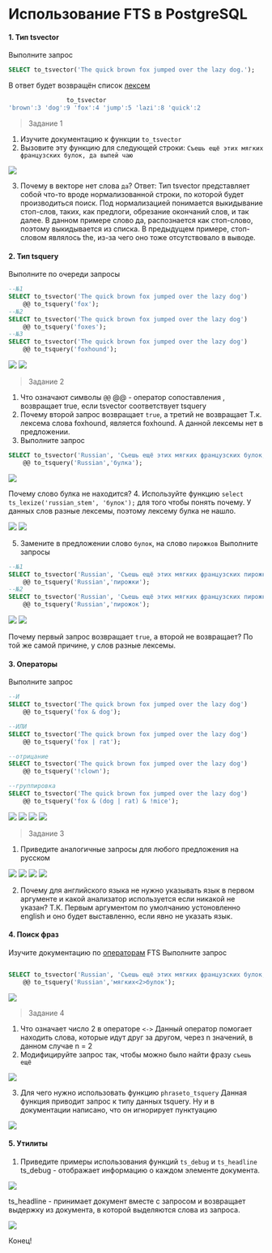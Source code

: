 ﻿# Использование FTS в PostgreSQL
#### 1. Тип tsvector
Выполните запрос
```sql
SELECT to_tsvector('The quick brown fox jumped over the lazy dog.');
```
В ответ будет возвращён список [лексем](https://en.wikipedia.org/wiki/Lexeme)
```sql
                to_tsvector
'brown':3 'dog':9 'fox':4 'jump':5 'lazi':8 'quick':2
```

> Задание 1
1. Изучите документацию к функции `to_tsvector`
2. Вызовите эту функцию для следующей строки: `Съешь ещё этих мягких французских булок, да выпей чаю`

<img src = './screens/to_tsvector.png' />

3. Почему в векторе нет слова `да`?
Ответ: Тип tsvector представляет собой что-то вроде нормализованной строки, по которой будет производиться поиск. Под нормализацией понимается выкидывание стоп-слов, таких, как предлоги, обрезание окончаний слов, и так далее. В данном примере слово да, распознается как стоп-слово,
поэтому выкидывается из списка. В предыдущем примере, стоп-словом являлось the, из-за чего оно 
тоже отсутствовало в выводе.

#### 2. Тип tsquery
Выполните по очереди запросы
```sql
--№1
SELECT to_tsvector('The quick brown fox jumped over the lazy dog')  
    @@ to_tsquery('fox');
--№2
SELECT to_tsvector('The quick brown fox jumped over the lazy dog')  
    @@ to_tsquery('foxes');
--№3 
SELECT to_tsvector('The quick brown fox jumped over the lazy dog')  
    @@ to_tsquery('foxhound');
```

<img src = './screens/3.png' />
<img src = './screens/4.png' />

> Задание 2
1. Что означают символы `@@`
@@ - оператор сопоставления , возвращает true, если tsvector соответствует tsquery
2. Почему второй запрос возвращает `true`, а третий не возвращает
Т.к. лексема слова foxhound, является foxhound. А данной лексемы нет в предложении.
3. Выполните запрос
```sql
SELECT to_tsvector('Russian', 'Съешь ещё этих мягких французских булок, да выпей чаю.')
    @@ to_tsquery('Russian','булка');
```

<img src = './screens/5.png' />

Почему слово булка не находится?
4. Используйте функцию `select ts_lexize('russian_stem', 'булок');` для того чтобы понять почему.
У данных слов разные лексемы, поэтому лексему булка не нашло.

<img src = './screens/6.png' />
<img src = './screens/7.png' />

5. Замените в предложении слово `булок`, на слово `пирожков`
Выполните запросы
```sql
--№1
SELECT to_tsvector('Russian', 'Съешь ещё этих мягких французских пирожков, да выпей чаю.')
    @@ to_tsquery('Russian','пирожки');
--№2
SELECT to_tsvector('Russian', 'Съешь ещё этих мягких французских пирожков, да выпей чаю.')
    @@ to_tsquery('Russian','пирожок');
```

<img src = './screens/8.png' />
<img src = './screens/9.png' />

Почему первый запрос возвращает `true`, а второй не возвращает?
По той же самой причине, у слов разные лексемы.

#### 3. Операторы
Выполните запрос
```sql
--И
SELECT to_tsvector('The quick brown fox jumped over the lazy dog')  
    @@ to_tsquery('fox & dog');

--ИЛИ
SELECT to_tsvector('The quick brown fox jumped over the lazy dog')  
    @@ to_tsquery('fox | rat');

--отрицание
SELECT to_tsvector('The quick brown fox jumped over the lazy dog')  
    @@ to_tsquery('!clown');

--группировка
SELECT to_tsvector('The quick brown fox jumped over the lazy dog')  
    @@ to_tsquery('fox & (dog | rat) & !mice');
```

<img src = './screens/10.png' />
<img src = './screens/11.png' />
<img src = './screens/12.png' />
<img src = './screens/13.png' />

> Задание 3
1. Приведите аналогичные запросы для любого предложения на русском

<img src = './screens/o1.png' />
<img src = './screens/o2.png' />
<img src = './screens/o3.png' />
<img src = './screens/o4.png' />

2. Почему для английского языка не нужно указывать язык в первом аргументе и какой анализатор используется если никакой не указан?
Т.К. Первым аргументом по умолчанию устоновленно english и оно будет выставленно, если явно не указать язык. 


#### 4. Поиск фраз
Изучите документацию по [операторам](https://www.postgresql.org/docs/current/functions-textsearch.html) FTS
Выполните запрос
```sql

SELECT to_tsvector('Russian', 'Съешь ещё этих мягких французских булок, да выпей чаю.')
    @@ to_tsquery('Russian','мягких<2>булок');
```

<img src = './screens/p1.png' />

> Задание 4
1. Что означает число 2 в операторе `<->`
Данный оператор помогает находить слова, которые идут друг за другом, через n значений, в данном случае n = 2
2. Модифицируйте запрос так, чтобы можно было найти фразу `съешь ещё`

<img src = './screens/p2.png' />

3. Для чего нужно использовать функцию `phraseto_tsquery`
Данная функция приводит запрос к типу данных tsquery. Ну и в документации написано, что он игнорирует пунктуацию

<img src = './screens/p3.png' />

#### 5. Утилиты
1. Приведите примеры использования функций `ts_debug` и  `ts_headline`
ts_debug - отображает информацию о каждом элементе документа.

<img src = './screens/f1.png' />

ts_headline - принимает документ вместе с запросом и возвращает выдержку из документа, в которой выделяются слова из запроса.

<img src = './screens/f2.png' />

Конец!
